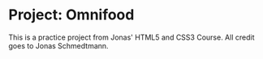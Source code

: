 # Project: Omnifood 
This is a practice project from Jonas' HTML5 and CSS3 Course. All credit goes to Jonas Schmedtmann.
